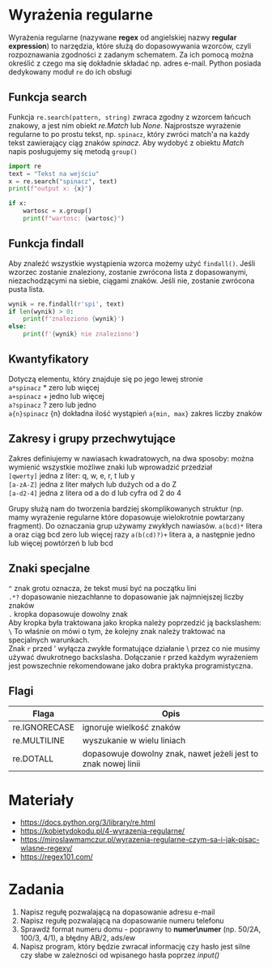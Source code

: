 # Wyrażenia regularne
Wyrażenia regularne (nazywane **regex** od angielskiej nazwy **regular expression**) to narzędzia, które służą do dopasowywania wzorców, czyli rozpoznawania zgodności z zadanym schematem.  Za ich pomocą można określić z czego ma się dokładnie składać np. adres e-mail.
Python posiada dedykowany moduł ```re``` do ich obsługi

## Funkcja search
Funkcja ```re.search(pattern, string)``` zwraca zgodny z wzorcem łańcuch znakowy, a jest nim obiekt *re.Match* lub *None*.
Najprostsze wyrażenie regularne to po prostu tekst, np. ```spinacz```, który zwróci match'a na każdy tekst zawierający ciąg znaków *spinacz*. Aby wydobyć z obiektu *Match* napis posługujemy się metodą ```group()```
```python
import re
text = "Tekst na wejściu"
x = re.search("spinacz", text) 
print(f"output x: {x}")

if x:
    wartosc = x.group()
    print(f"wartosc: {wartosc}")
```

## Funkcja findall
Aby znaleźć wszystkie wystąpienia wzorca możemy użyć ```findall()```. Jeśli wzorzec zostanie znaleziony, zostanie zwrócona lista z dopasowanymi, niezachodzącymi na siebie, ciągami znaków. Jeśli nie, zostanie zwrócona pusta lista.

```python
wynik = re.findall(r'spi', text)
if len(wynik) > 0:
    print(f'znaleziono {wynik}')
else:
    print(f'{wynik} nie znaleziono')
```

## Kwantyfikatory
Dotyczą elementu, który znajduje się po jego lewej stronie  
```a*spinacz``` * zero lub więcej  
```a+spinacz``` + jedno lub więcej  
```a?spinacz``` ? zero lub jedno  
```a{n}spinacz``` {n} dokładna ilość wystąpień
```a{min, max}``` zakres liczby znaków

## Zakresy i grupy przechwytujące
Zakres definiujemy w nawiasach kwadratowych, na dwa sposoby: można wymienić wszystkie możliwe znaki lub wprowadzić przedział  
```[qwerty]``` jedna z liter: q, w, e, r, t lub y  
```[a-zA-Z]``` jedna z liter małych lub dużych od a do Z  
```[a-d2-4]``` jedna z litera od a do d lub cyfra od 2 do 4  

Grupy służą nam do tworzenia bardziej skomplikowanych struktur (np. mamy wyrażenie regularne które dopasowuje wielokrotnie powtarzany fragment). Do oznaczania grup używamy zwykłych nawiasów.
```a(bcd)*``` litera a oraz ciąg bcd zero lub więcej razy
```a(b(cd)?)+``` litera a, a następnie jedno lub więcej powtórzeń b lub bcd

## Znaki specjalne
```^``` znak grotu oznacza, że tekst musi być na początku lini  
```.*?``` dopasowanie niezachłanne to dopasowanie jak najmniejszej liczby znaków  
```.``` kropka dopasowuje dowolny znak  
Aby kropka była traktowana jako kropka należy poprzedzić ją backslashem: ```\``` To właśnie on mówi o tym, że kolejny znak należy traktować na specjalnych warunkach.  
Znak ```r``` przed ' wyłącza zwykłe formatujące działanie \ przez co nie musimy używać dwukrotnego backslasha. Dołączanie r przed każdym wyrażeniem jest powszechnie rekomendowane jako dobra praktyka programistyczna.

## Flagi
| Flaga         | Opis
| ------------- | ------------------------- |
| re.IGNORECASE | ignoruje wielkość znaków |
| re.MULTILINE  | wyszukanie w wielu liniach |
| re.DOTALL     | dopasowuje dowolny znak, nawet jeżeli jest to znak nowej linii |

# Materiały
* https://docs.python.org/3/library/re.html
* https://kobietydokodu.pl/4-wyrazenia-regularne/
* https://miroslawmamczur.pl/wyrazenia-regularne-czym-sa-i-jak-pisac-wlasne-regexy/
* https://regex101.com/

# Zadania
1. Napisz regułę pozwalającą na dopasowanie adresu e-mail
2. Napisz regułę pozwalającą na dopasowanie numeru telefonu
3. Sprawdź format numeru domu - poprawny to **numer\numer** (np. 50/2A, 100/3, 4/1), a błędny AB/2, ads/ew
4. Napisz program, który będzie zwracał informację czy hasło jest silne czy słabe w zależności od wpisanego hasła poprzez *input()*